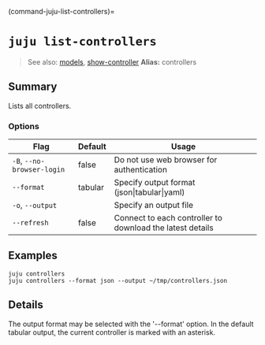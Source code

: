 (command-juju-list-controllers)=
# `juju list-controllers`
> See also: [models](#models), [show-controller](#show-controller)
**Alias:** controllers

## Summary
Lists all controllers.

### Options
| Flag | Default | Usage |
| --- | --- | --- |
| `-B`, `--no-browser-login` | false | Do not use web browser for authentication |
| `--format` | tabular | Specify output format (json&#x7c;tabular&#x7c;yaml) |
| `-o`, `--output` |  | Specify an output file |
| `--refresh` | false | Connect to each controller to download the latest details |

## Examples

    juju controllers
    juju controllers --format json --output ~/tmp/controllers.json



## Details
The output format may be selected with the '--format' option. In the
default tabular output, the current controller is marked with an asterisk.